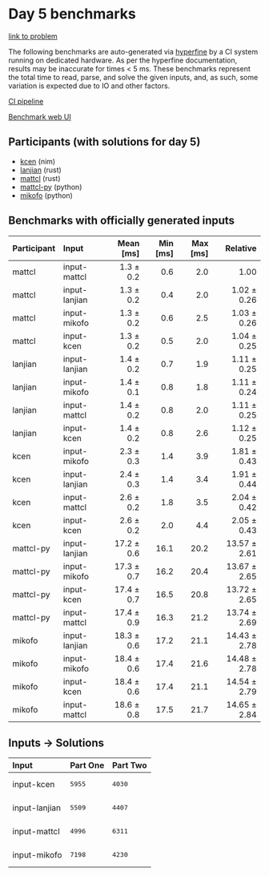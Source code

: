 # Day 5 benchmarks

[link to problem](https://adventofcode.com/2024/day/5)

The following benchmarks are auto-generated via
[hyperfine](https://github.com/sharkdp/hyperfine) by a CI system running on
dedicated hardware. As per the hyperfine documentation, results may be
inaccurate for times < 5 ms. These benchmarks represent the total time to read,
parse, and solve the given inputs, and, as such, some variation is expected due
to IO and other factors.

[CI pipeline](http://ci.papercode.net:8080/teams/main/pipelines/aoc2024)

[Benchmark web UI](https://aoc.ancalagon.black)


## Participants (with solutions for day 5)

- [kcen](https://github.com/kcen/aoc2024) (nim)
- [lanjian](https://github.com/lanjian/aoc-2024) (rust)
- [mattcl](https://github.com/mattcl/aoc2024) (rust)
- [mattcl-py](https://github.com/mattcl/aoc2024-py) (python)
- [mikofo](https://github.com/mikofo/aoc2024) (python)


## Benchmarks with officially generated inputs

| Participant | Input | Mean [ms] | Min [ms] | Max [ms] | Relative |
|:---|:---|---:|---:|---:|---:|
| mattcl | input-mattcl | 1.3 ± 0.2 | 0.6 | 2.0 | 1.00 |
| mattcl | input-lanjian | 1.3 ± 0.2 | 0.4 | 2.0 | 1.02 ± 0.26 |
| mattcl | input-mikofo | 1.3 ± 0.2 | 0.6 | 2.5 | 1.03 ± 0.26 |
| mattcl | input-kcen | 1.3 ± 0.2 | 0.5 | 2.0 | 1.04 ± 0.25 |
| lanjian | input-lanjian | 1.4 ± 0.2 | 0.7 | 1.9 | 1.11 ± 0.25 |
| lanjian | input-mikofo | 1.4 ± 0.1 | 0.8 | 1.8 | 1.11 ± 0.24 |
| lanjian | input-mattcl | 1.4 ± 0.2 | 0.8 | 2.0 | 1.11 ± 0.25 |
| lanjian | input-kcen | 1.4 ± 0.2 | 0.8 | 2.6 | 1.12 ± 0.25 |
| kcen | input-mikofo | 2.3 ± 0.3 | 1.4 | 3.9 | 1.81 ± 0.43 |
| kcen | input-lanjian | 2.4 ± 0.3 | 1.4 | 3.4 | 1.91 ± 0.44 |
| kcen | input-mattcl | 2.6 ± 0.2 | 1.8 | 3.5 | 2.04 ± 0.42 |
| kcen | input-kcen | 2.6 ± 0.2 | 2.0 | 4.4 | 2.05 ± 0.43 |
| mattcl-py | input-lanjian | 17.2 ± 0.6 | 16.1 | 20.2 | 13.57 ± 2.61 |
| mattcl-py | input-mikofo | 17.3 ± 0.7 | 16.2 | 20.4 | 13.67 ± 2.65 |
| mattcl-py | input-kcen | 17.4 ± 0.7 | 16.5 | 20.8 | 13.72 ± 2.65 |
| mattcl-py | input-mattcl | 17.4 ± 0.9 | 16.3 | 21.2 | 13.74 ± 2.69 |
| mikofo | input-lanjian | 18.3 ± 0.6 | 17.2 | 21.1 | 14.43 ± 2.78 |
| mikofo | input-mikofo | 18.4 ± 0.6 | 17.4 | 21.6 | 14.48 ± 2.78 |
| mikofo | input-kcen | 18.4 ± 0.6 | 17.4 | 21.1 | 14.54 ± 2.79 |
| mikofo | input-mattcl | 18.6 ± 0.8 | 17.5 | 21.7 | 14.65 ± 2.84 |


## Inputs -> Solutions

| Input | Part One | Part Two |
|:---|:---|:---|
|input-kcen|<pre>5955</pre>|<pre>4030</pre>|
|input-lanjian|<pre>5509</pre>|<pre>4407</pre>|
|input-mattcl|<pre>4996</pre>|<pre>6311</pre>|
|input-mikofo|<pre>7198</pre>|<pre>4230</pre>|